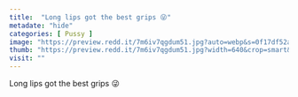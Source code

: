 ```yaml
---
title:  "Long lips got the best grips 😜"
metadate: "hide"
categories: [ Pussy ]
image: "https://preview.redd.it/7m6iv7qgdum51.jpg?auto=webp&s=0f17df52a6bc9ebaf6a3c2c4202f34103e84e496"
thumb: "https://preview.redd.it/7m6iv7qgdum51.jpg?width=640&crop=smart&auto=webp&s=1815a1fd9cc092de8298bf30ff1af26af94bbc14"
visit: ""
---
```

Long lips got the best grips 😜
